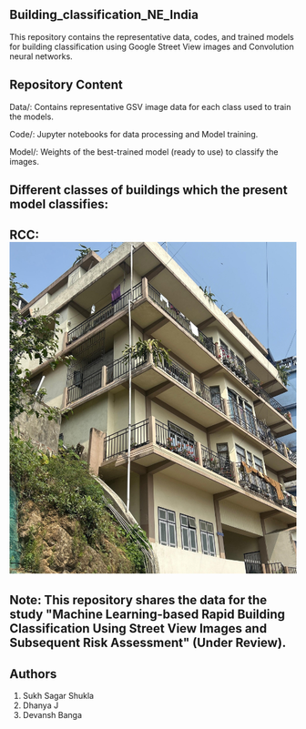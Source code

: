 ## Building_classification_NE_India
This repository contains the representative data, codes, and trained models for building classification using Google Street View images and Convolution neural networks.

## Repository Content

Data/: Contains representative GSV image data for each class used to train the models.

Code/: Jupyter notebooks for data processing and Model training.

Model/: Weights of the best-trained model (ready to use) to classify the images.

## Different classes of buildings which the present model classifies:

## RCC: ![Building Classification](https://raw.githubusercontent.com/sukh760778/Building_classification_NE_India/main/Data/RCC/103.jpg)

## Note: This repository shares the data for the study "Machine Learning-based Rapid Building Classification Using Street View Images and Subsequent Risk Assessment" (Under Review).

## Authors
1. Sukh Sagar Shukla
2. Dhanya J
3. Devansh Banga
